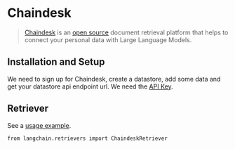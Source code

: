 Chaindesk
=========

> [Chaindesk](https://chaindesk.ai) is an [open source](https://github.com/gmpetrov/databerry) document retrieval platform that helps to connect your personal data with Large Language Models.

Installation and Setup[​](#installation-and-setup "Direct link to Installation and Setup")
------------------------------------------------------------------------------------------

We need to sign up for Chaindesk, create a datastore, add some data and get your datastore api endpoint url. We need the [API Key](https://docs.chaindesk.ai/api-reference/authentication).

Retriever[​](#retriever "Direct link to Retriever")
---------------------------------------------------

See a [usage example](/docs/modules/data_connection/retrievers/integrations/chaindesk.html).

    from langchain.retrievers import ChaindeskRetriever